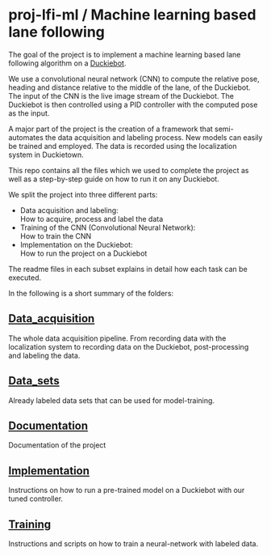 # proj-lfi-ml / Machine learning based lane following

The goal of the project is to implement a machine learning based lane following algorithm on a [Duckiebot](https://www.duckietown.org/).

We use a convolutional neural network (CNN) to compute the relative pose, heading and distance relative to the middle of the lane, of the Duckiebot. The input of the CNN is the live image stream of the Duckiebot. The Duckiebot is then controlled using a PID controller with the computed pose as the input.

A major part of the project is the creation of a framework that semi-automates the data acquisition and labeling process. New models can easily be trained and employed. The data is recorded using the localization system in Duckietown. 

This repo contains all the files which we used to complete the project as well as a step-by-step guide on how to run it on any Duckiebot. 

We split the project into three different parts:
* Data acquisition and labeling:\
  How to acquire, process and label the data
* Training of the CNN (Convolutional Neural Network):\
  How to train the CNN
* Implementation on the Duckiebot:\
  How to run the project on a Duckiebot


The readme files in each subset explains in detail how each task can be executed.

In the following is a short summary of the folders:


## [Data_acquisition](data_acquisition)
The whole data acquisition pipeline. From recording data with the localization system to recording data on the Duckiebot, post-processing and labeling the data.

## [Data_sets](data_sets)
Already labeled data sets that can be used for model-training.

## [Documentation](documentation)
Documentation of the project

## [Implementation](implementation)
Instructions on how to run a pre-trained model on a Duckiebot with our tuned controller.

## [Training](training)
Instructions and scripts on how to train a neural-network with labeled data.
